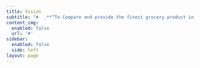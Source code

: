 ```yaml
---
title: Vision
subtitle: "#  _**“To Compare and provide the finest grocery product in online, within the budget.”**_\r\n\n![](/images/vision-concept-in-business-with-icon-vector-21437708.jpg)\n\nThe Main vision of the company is to make shopping simple and compact without any hassle moreover make the customer satisfied and give them a unique shopping experience. In a busy life, people can’t find time to go to the market to buy grocery products, so we provide  customer to shop grocery product in their own comfort zone. Customer can place the order anytime by searching for the particular product in the website it will compare the same product at a different store in nearby location and also in different online grocery website and detailed review list is provided to the customer so that the customer can shop the desired product within their budget. Marketing and adverting strategies are to be implemented in the company so that the company can reach the mark worldwide. Make sure that the product is delivered to the customer in a superior manner. customer satisfaction is the primary priority of the company and ensure that the item is fresh before packing. In a short period, the business should come out as a customer reliable company. \r\n\nComparing and Providing the best product at the best price and best quality."
content_img:
  enabled: false
  url: '#'
sidebar:
  enabled: false
  side: left
layout: page
---
```


